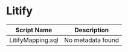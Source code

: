 # Litify

| Script Name | Description |
|-------------|-------------|
| LitifyMapping.sql | No metadata found |

